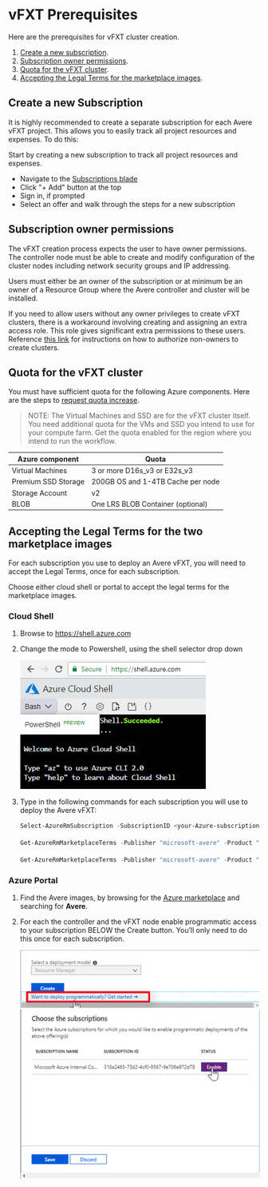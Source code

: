 # vFXT Prerequisites
Here are the prerequisites for vFXT cluster creation.

1. [Create a new subscription](#create-a-new-subscription).
1. [Subscription owner permissions](#subscription-owner-permissions).
1. [Quota for the vFXT cluster](#quota-for-the-vfxt-cluster).
1. [Accepting the Legal Terms for the marketplace images](#accepting-the-legal-terms-for-the-two-marketplace-images).

## Create a new Subscription

It is highly recommended to create a separate subscription for each Avere vFXT project.  This allows you to easily track all project resources and expenses.  To do this:

Start by creating a new subscription to track all project resources and expenses.
- Navigate to the [Subscriptions blade](https://ms.portal.azure.com/#blade/Microsoft_Azure_Billing/SubscriptionsBlade)
- Click "+ Add" button at the top
- Sign in, if prompted
- Select an offer and walk through the steps for a new subscription

## Subscription owner permissions
The vFXT creation process expects the user to have owner permissions. The controller node must be able to create and modify configuration of the cluster nodes including network security groups and IP addressing.

Users must either be an owner of the subscription or at minimum be an owner of a Resource Group where the Avere controller and cluster will be installed.  

If you need to allow users without any owner privileges to create vFXT clusters, there is a workaround involving creating and assigning an extra access role. This role gives significant extra permissions to these users. Reference [this link](non_owner.md) for instructions on how to authorize non-owners to create clusters.

## Quota for the vFXT cluster
You must have sufficient quota for the following Azure components.  Here are the steps to [request quota increase](https://docs.microsoft.com/en-us/azure/azure-supportability/resource-manager-core-quotas-request).

> NOTE: The Virtual Machines and SSD are for the vFXT cluster itself.  You need additional quota for the VMs and SSD you intend to use for your compute farm.  Get the quota enabled for the region where you intend to run the workflow.

|Azure component|Quota|
|----------|-----------|
|Virtual Machines|3 or more D16s_v3 or E32s_v3|
|Premium SSD Storage|200GB OS and 1-4TB Cache per node|
|Storage Account|v2|
|BLOB|One LRS BLOB Container (optional)|
<!--
|Role|Custom role defined in advance|
|Vnet|One vnet for the Avere cluster|
|Subnet|One Subnet for the Avere cluster|
|Resource Group|One Resource group|
-->

## Accepting the Legal Terms for the two marketplace images

For each subscription you use to deploy an Avere vFXT, you will need to accept the Legal Terms, once for each subscription.

Choose either cloud shell or portal to accept the legal terms for the marketplace images.

### Cloud Shell

1. Browse to https://shell.azure.com

2. Change the mode to Powershell, using the shell selector drop down

   <img src="images/cloud_shell_powershell.png">

3. Type in the following commands for each subscription you will use to deploy the Avere vFXT:

   ```powershell
   Select-AzureRmSubscription -SubscriptionID <your-Azure-subscription-id>

   Get-AzureRmMarketplaceTerms -Publisher "microsoft-avere" -Product "vfxt" -Name "avere-vfxt-controller" | Set-AzureRmMarketplaceTerms -Accept

   Get-AzureRmMarketplaceTerms -Publisher "microsoft-avere" -Product "vfxt" -Name "avere-vfxt-node" | Set-AzureRmMarketplaceTerms -Accept
   ```
### Azure Portal

1. Find the Avere images, by browsing for the [Azure marketplace](https://ms.portal.azure.com/#blade/Microsoft_Azure_Marketplace/GalleryFeaturedMenuItemBlade/selectedMenuItemId/home) and searching for **Avere**.

2. For each the controller and the vFXT node enable programmatic access to your subscription BELOW the Create button. You’ll only need to do this once for each subscription. 

   <img src="images/2 - programmatic access link b.png">

   <img src="images/3 - enable programmatic access b.png">

